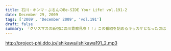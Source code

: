 ```yaml
---
title: 石川・ホンマ・ぶるんのBe-SIDE Your Life! vol.191-2
date: December 29, 2009
tags: ['2009', 'December 2009', 'vol.191']
draft: false
summary: 『クリスマスの新宿に西川貴教見参！！』この番組を始めるキッカケとなったのは西川サンのラジオ番組にみんなついていたという『縁』があったからこそなしえたキセキ・・・イベントで語られた、濃いのか薄いのか！？　内容はあの空間にいた人のみぞ知る！NAMAE
---
```


http://project-phi.ddo.jp/ishikawa/ishikawa191_2.mp3
